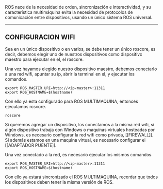 ROS nace de la necesidad de orden, sincronización e interactividad, y su característica multimáquina evita la necesidad de protocolos de comunicación entre dispositivos, usando un único sistema ROS universal.

---

## CONFIGURACION WIFI
Sea en un único dispositivo o en varios, se debe tener un único roscore, es decir, debemos elegir uno de nuestros dispositivos como dispositivo maestro para ejecutar en el, el roscore.

Una vez hayamos elegido nuestro dispositivo maestro, debemos conectarlo a una red wifi, apuntar su ip, abrir la terminal en el, y ejecutar los comandos.

```
export ROS_MASTER_URI=http://<ip-master>:11311 
export ROS_HOSTNAME=$(hostname)
```

Con ello ya esta configurado para ROS MULTIMAQUINA, entonces ejecutamos roscore.

```
roscore
```

Si queremos agregar un dispositivo, los conectamos a la misma red wifi, si algún dispositivo trabaja con Windows o maquinas virtuales hosteadas por Windows, es necesario configurar la red wifi como privada, [[FIREWALL]]. Si además estamos en una maquina virtual, es necesario configurar el [[ADAPTADOR PUENTE]].

Una vez conectado a la red, es necesario ejecutar los mismos comandos

```
export ROS_MASTER_URI=http://<ip-master>:11311 
export ROS_HOSTNAME=$(hostname)
```

Con ello ya estará sincronizado el ROS MULTIMAQUINA, recordar que todos los dispositivos deben tener la misma versión de ROS.

